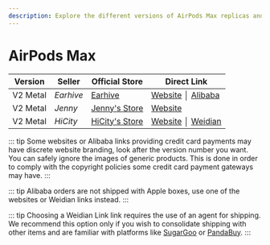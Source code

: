 ```yaml
---
description: Explore the different versions of AirPods Max replicas and their associated sellers. Find official stores and direct links to purchase AirPods Max replicas.
---
```


# AirPods Max

| Version | Seller    | Official Store                                                                                       | Direct Link                                  |
|---------|-----------|------------------------------------------------------------------------------------------------------|----------------------------------------------|
| V2 Metal | *Earhive* | [Earhive](https://earhive.com)                                                              | [Website](https://airreps.link/earhive) │ [Alibaba](https://airreps.link/earhiveab)      |
| V2 Metal | *Jenny*   | [Jenny's Store](https://jenny.airreps.info)                                                          | [Website](https://airreps.link/jenny)        |
| V2 Metal | *HiCity*  | [HiCity's Store](https://hicitypods.com)                                                             | [Website](https://airreps.link/hcmaxv2) │ [Weidian](https://airreps.link/hicityw)      |

::: tip
Some websites or Alibaba links providing credit card payments may have discrete website branding, look after the version number you want. You can safely ignore the images of generic products. This is done in order to comply with the copyright policies some credit card payment gateways may have. 
:::

::: tip
Alibaba orders are not shipped with Apple boxes, use one of the websites or Weidian links instead.
:::


::: tip
Choosing a Weidian Link link requires the use of an agent for shipping. We recommend this option only if you wish to consolidate shipping with other items and are familiar with platforms like [SugarGoo](https://airreps.link/sugargoo) or [PandaBuy](https://airreps.link/pandabuy).
:::
